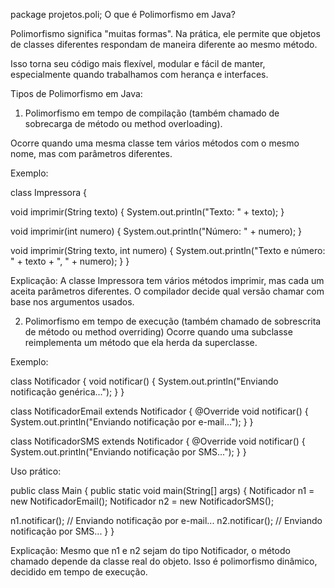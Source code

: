 package projetos.poli;
O que é Polimorfismo em Java?

Polimorfismo significa "muitas formas". Na prática, ele permite que objetos de classes diferentes respondam de maneira diferente ao mesmo método.

Isso torna seu código mais flexível, modular e fácil de manter, especialmente quando trabalhamos com herança e interfaces.


Tipos de Polimorfismo em Java:

1. Polimorfismo em tempo de compilação (também chamado de sobrecarga de método ou method overloading).

Ocorre quando uma mesma classe tem vários métodos com o mesmo nome, mas com parâmetros diferentes.


 Exemplo:

class Impressora {

 void imprimir(String texto) {
 System.out.println("Texto: " + texto);
 }

 void imprimir(int numero) {
 System.out.println("Número: " + numero);
 }

 void imprimir(String texto, int numero) {
 System.out.println("Texto e número: " + texto + ", " + numero);
 }
}

Explicação:
A classe Impressora tem vários métodos imprimir, mas cada um aceita parâmetros diferentes. O compilador decide qual versão chamar com base nos argumentos usados.


2. Polimorfismo em tempo de execução (também chamado de sobrescrita de método ou method overriding)
Ocorre quando uma subclasse reimplementa um método que ela herda da superclasse.

Exemplo:

class Notificador {
 void notificar() {
 System.out.println("Enviando notificação genérica...");
 }
}

class NotificadorEmail extends Notificador {
 @Override
 void notificar() {
 System.out.println("Enviando notificação por e-mail...");
 }
}

class NotificadorSMS extends Notificador {
 @Override
 void notificar() {
 System.out.println("Enviando notificação por SMS...");
 }
}

Uso prático:

public class Main {
 public static void main(String[] args) {
 Notificador n1 = new NotificadorEmail();
 Notificador n2 = new NotificadorSMS();

 n1.notificar(); // Enviando notificação por e-mail...
 n2.notificar(); // Enviando notificação por SMS...
 }
}


Explicação:
Mesmo que n1 e n2 sejam do tipo Notificador, o método chamado depende da classe real do objeto. Isso é polimorfismo dinâmico, decidido em tempo de execução.